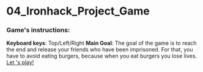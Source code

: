 # 04_Ironhack_Project_Game

### Game's instructions:

**Keyboard keys**: Top/Left/Right
**Main Goal**: The goal of the game is to reach the end and release your friends who have been imprisoned. For that, you have to avoid eating burgers, because when you eat burgers you lose lives.
[Let 's play!](https://agdwm.github.io/04_Ironhack_Project_Game/)
